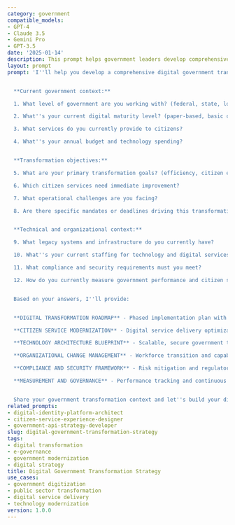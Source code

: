 ```yaml
---
category: government
compatible_models:
- GPT-4
- Claude 3.5
- Gemini Pro
- GPT-3.5
date: '2025-01-14'
description: This prompt helps government leaders develop comprehensive digital transformation strategies that modernize public service delivery, improve citizen experience, and optimize government operations while ensuring security, compliance, and democratic accountability.
layout: prompt
prompt: 'I''ll help you develop a comprehensive digital government transformation strategy that modernizes your public services and operations. Let me understand your context:


  **Current government context:**

  1. What level of government are you working with? (federal, state, local, municipal)

  2. What''s your current digital maturity level? (paper-based, basic online, integrated digital)

  3. What services do you currently provide to citizens?

  4. What''s your annual budget and technology spending?


  **Transformation objectives:**

  5. What are your primary transformation goals? (efficiency, citizen experience, transparency)

  6. Which citizen services need immediate improvement?

  7. What operational challenges are you facing?

  8. Are there specific mandates or deadlines driving this transformation?


  **Technical and organizational context:**

  9. What legacy systems and infrastructure do you currently have?

  10. What''s your current staffing for technology and digital services?

  11. What compliance and security requirements must you meet?

  12. How do you currently measure government performance and citizen satisfaction?


  Based on your answers, I''ll provide:


  **DIGITAL TRANSFORMATION ROADMAP** - Phased implementation plan with clear priorities

  **CITIZEN SERVICE MODERNIZATION** - Digital service delivery optimization strategy

  **TECHNOLOGY ARCHITECTURE BLUEPRINT** - Scalable, secure government technology foundation

  **ORGANIZATIONAL CHANGE MANAGEMENT** - Workforce transition and capability development

  **COMPLIANCE AND SECURITY FRAMEWORK** - Risk mitigation and regulatory adherence

  **MEASUREMENT AND GOVERNANCE** - Performance tracking and continuous improvement


  Share your government transformation context and let''s build your digital government strategy!'
related_prompts:
- digital-identity-platform-architect
- citizen-service-experience-designer
- government-api-strategy-developer
slug: digital-government-transformation-strategy
tags:
- digital transformation
- e-governance
- government modernization
- digital strategy
title: Digital Government Transformation Strategy
use_cases:
- government digitization
- public sector transformation
- digital service delivery
- technology modernization
version: 1.0.0
---
```

